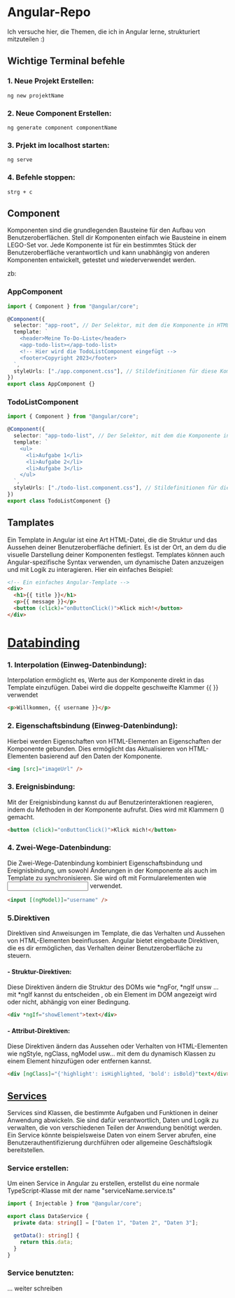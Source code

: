 # Angular-Repo

Ich versuche hier, die Themen, die ich in Angular lerne, strukturiert mitzuteilen :)

## Wichtige Terminal befehle

### 1. Neue Projekt Erstellen:

```
ng new projektName
```

### 2. Neue Component Erstellen:

```
ng generate component componentName
```

### 3. Prjekt im localhost starten:

```
ng serve
```

### 4. Befehle stoppen:

```
strg + c
```

## Component

Komponenten sind die grundlegenden Bausteine für den Aufbau von Benutzeroberflächen. Stell dir Komponenten einfach wie Bausteine in einem LEGO-Set vor. Jede Komponente ist für ein bestimmtes Stück der Benutzeroberfläche verantwortlich und kann unabhängig von anderen Komponenten entwickelt, getestet und wiederverwendet werden.

zb:

### AppComponent

```ts
import { Component } from "@angular/core";

@Component({
  selector: "app-root", // Der Selektor, mit dem die Komponente in HTML verwendet wird
  template: `
    <header>Meine To-Do-Liste</header>
    <app-todo-list></app-todo-list>
    <!-- Hier wird die TodoListComponent eingefügt -->
    <footer>Copyright 2023</footer>
  `,
  styleUrls: ["./app.component.css"], // Stildefinitionen für diese Komponente
})
export class AppComponent {}
```

### TodoListComponent

```ts
import { Component } from "@angular/core";

@Component({
  selector: "app-todo-list", // Der Selektor, mit dem die Komponente in HTML verwendet wird
  template: `
    <ul>
      <li>Aufgabe 1</li>
      <li>Aufgabe 2</li>
      <li>Aufgabe 3</li>
    </ul>
  `,
  styleUrls: ["./todo-list.component.css"], // Stildefinitionen für diese Komponente
})
export class TodoListComponent {}
```

## Tamplates

Ein Template in Angular ist eine Art HTML-Datei, die die Struktur und das Aussehen deiner Benutzeroberfläche definiert. Es ist der Ort, an dem du die visuelle Darstellung deiner Komponenten festlegst. Templates können auch Angular-spezifische Syntax verwenden, um dynamische Daten anzuzeigen und mit Logik zu interagieren. Hier ein einfaches Beispiel:

```html
<!-- Ein einfaches Angular-Template -->
<div>
  <h1>{{ title }}</h1>
  <p>{{ message }}</p>
  <button (click)="onButtonClick()">Klick mich!</button>
</div>
```

# [Databinding](https://github.com/moradi-profile/Angular-Repo/tree/main/Tutorial/src/app/databinding)

### 1. Interpolation (Einweg-Datenbindung):

Interpolation ermöglicht es, Werte aus der Komponente direkt in das Template einzufügen. Dabei wird die doppelte geschweifte Klammer {{ }} verwendet

```html
<p>Willkommen, {{ username }}</p>
```

### 2. Eigenschaftsbindung (Einweg-Datenbindung):

Hierbei werden Eigenschaften von HTML-Elementen an Eigenschaften der Komponente gebunden. Dies ermöglicht das Aktualisieren von HTML-Elementen basierend auf den Daten der Komponente.

```html
<img [src]="imageUrl" />
```

### 3. Ereignisbindung:

Mit der Ereignisbindung kannst du auf Benutzerinteraktionen reagieren, indem du Methoden in der Komponente aufrufst. Dies wird mit Klammern () gemacht.

```html
<button (click)="onButtonClick()">Klick mich!</button>
```

### 4. Zwei-Wege-Datenbindung:

Die Zwei-Wege-Datenbindung kombiniert Eigenschaftsbindung und Ereignisbindung, um sowohl Änderungen in der Komponente als auch im Template zu synchronisieren. Sie wird oft mit Formularelementen wie <input> verwendet.

```html
<input [(ngModel)]="username" />
```

### 5.Direktiven

Direktiven sind Anweisungen im Template, die das Verhalten und Aussehen von HTML-Elementen beeinflussen. Angular bietet eingebaute Direktiven, die es dir ermöglichen, das Verhalten deiner Benutzeroberfläche zu steuern.

#### - Struktur-Direktiven:

Diese Direktiven ändern die Struktur des DOMs wie *ngFor, *ngIf unsw ... mit \*ngIf kannst du entscheiden , ob ein Element im DOM angezeigt wird oder nicht, abhängig von einer Bedingung.

```html
<div *ngIf="showElement">text</div>
```

#### - Attribut-Direktiven:

Diese Direktiven ändern das Aussehen oder Verhalten von HTML-Elementen wie ngStyle, ngClass, ngModel usw... mit dem du dynamisch Klassen zu einem Element hinzufügen oder entfernen kannst.

```html
<div [ngClass]="{'highlight': isHighlighted, 'bold': isBold}"text</div>
```

## [Services](https://github.com/moradi-profile/Angular-Repo/tree/main/Tutorial/src/app/servicee)

Services sind Klassen, die bestimmte Aufgaben und Funktionen in deiner Anwendung abwickeln. Sie sind dafür verantwortlich, Daten und Logik zu verwalten, die von verschiedenen Teilen der Anwendung benötigt werden.
Ein Service könnte beispielsweise Daten von einem Server abrufen, eine Benutzerauthentifizierung durchführen oder allgemeine Geschäftslogik bereitstellen.

### Service erstellen:

Um einen Service in Angular zu erstellen, erstellst du eine normale TypeScript-Klasse mit der name "serviceName.service.ts"

```ts
import { Injectable } from "@angular/core";

export class DataService {
  private data: string[] = ["Daten 1", "Daten 2", "Daten 3"];

  getData(): string[] {
    return this.data;
  }
}
```

### Service benutzten:

... weiter schreiben
